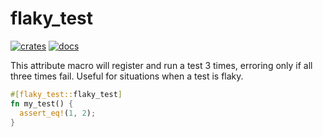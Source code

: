 # flaky_test

[![crates](https://img.shields.io/crates/v/flaky_test.svg)](https://crates.io/crates/flaky_test)
[![docs](https://docs.rs/flaky_test/badge.svg)](https://docs.rs/flaky_test)

This attribute macro will register and run a test 3 times, erroring only if all
three times fail. Useful for situations when a test is flaky.

```rust
#[flaky_test::flaky_test]
fn my_test() {
  assert_eq!(1, 2);
}
```
